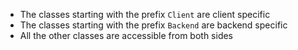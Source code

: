 - The classes starting with the prefix `Client` are client specific
- The classes starting with the prefix `Backend` are backend specific
- All the other classes are accessible from both sides